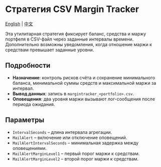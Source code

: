 # Стратегия CSV Margin Tracker
[English](README.md) | [中文](README_cn.md)

Эта утилитарная стратегия фиксирует баланс, средства и маржу портфеля в CSV-файл через заданные интервалы времени.
Дополнительно возможны уведомления, когда отношение маржи к средствам превышает заданные уровни.

## Подробности
- **Назначение**: контроль рисков счёта и сохранение минимального баланса, минимальной суммы средств и максимальной маржи за интервал.
- **Вывод данных**: запись в `margintracker_<portfolio>.csv`.
- **Оповещения**: два уровня маржи вызывают лог-сообщения после периода ожидания.

## Параметры
- `IntervalSeconds` – длина интервала агрегации.
- `MailAlert` – включение или отключение оповещений.
- `MailAlertIntervalSeconds` – минимальная задержка между оповещениями.
- `MailAlertMarginLevel1` – первый порог маржи к средствам.
- `MailAlertMarginLevel2` – второй порог маржи к средствам.
